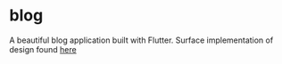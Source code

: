 # blog

A beautiful blog application built with Flutter. Surface implementation of design found [here](https://twitter.com/nifemii_s/status/1420648241700409348?s=20)

